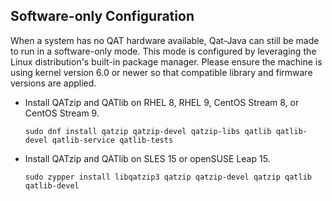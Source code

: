 ## Software-only Configuration
When a system has no QAT hardware available, Qat-Java can still be made to run in a software-only mode. This mode is configured by leveraging the Linux distribution's built-in package manager. Please ensure the machine is using kernel version 6.0 or newer so that compatible library and firmware versions are applied.

- Install QATzip and QATlib on RHEL 8, RHEL 9, CentOS Stream 8, or CentOS Stream 9.

  ```
  sudo dnf install qatzip qatzip-devel qatzip-libs qatlib qatlib-devel qatlib-service qatlib-tests
  ```

- Install QATzip and QATlib on SLES 15 or openSUSE Leap 15.

  ```
  sudo zypper install libqatzip3 qatzip qatzip-devel qatzip qatlib qatlib-devel
  ```
